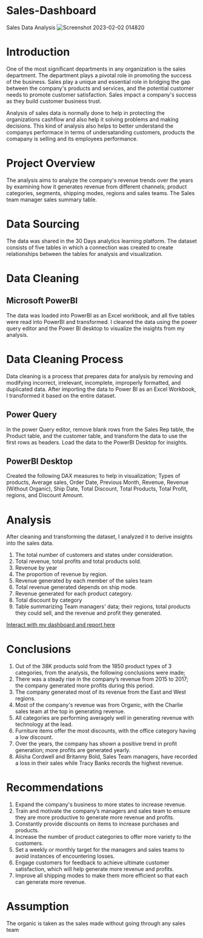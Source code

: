 # Sales-Dashboard
Sales Data Analysis
![Screenshot 2023-02-02 014820](https://user-images.githubusercontent.com/110452335/216183731-54238b6b-7b5f-4a6e-934a-75a476315ae1.png)

# Introduction
One of the most significant departments in any organization is the sales department. The department plays a pivotal role in promoting the success of the business. Sales play a unique and essential role in bridging the gap between the company's products and services, and the potential customer needs to promote customer satisfaction. Sales impact a company's success as they build customer business trust. 

Analysis of sales data is normally done to help in protecting the organizations cashflow and also help it solving problems and making decisions. This kind of analysis also helps to better understand the companys performace in terms of undersatanding customers, products the comapany is selling and its employees performance.

# Project Overview
The analysis aims to analyze the company's revenue trends over the years by examining how it generates revenue from different channels; product categories, segments, shipping modes, regions and sales teams.
The Sales team manager sales summary table.

# Data Sourcing
The data was shared in the 30 Days analytics learning platform. The dataset consists of five tables in which a connection was created to create relationships between the tables for analysis and visualization.

# Data Cleaning
## Microsoft PowerBI
The data was loaded into PowerBI as an Excel workbook, and all five tables were read into PowerBI and transformed.
I cleaned the data using the power query editor and the Power BI desktop to visualize the insights from my analysis.

# Data Cleaning Process
Data cleaning is a process that prepares data for analysis by removing and modifying incorrect, irrelevant, incomplete, improperly formatted, and duplicated data.
After importing the data to Power BI as an Excel Workbook, I transformed it based on the entire dataset.

## Power Query
In the power Query editor, remove blank rows from the Sales Rep table, the Product table, and the customer table, and transform the data to use the first rows as headers.
Load the data to the PowerBI Desktop for insights.

## PowerBI Desktop
Created the following DAX measures to help in visualization; Types of products, Average sales, Order Date, Previous Month, Revenue, Revenue (Without Organic), Ship Date, Total Discount, Total Products, Total Profit, regions, and Discount Amount.
# Analysis
After cleaning and transforming the dataset, I analyzed it to derive insights into the sales data.
1. The total number of customers and states under consideration.
2. Total revenue, total profits and total products sold.
3. Revenue by year
4. The proportion of revenue by region.
5. Revenue generated by each member of the sales team
6. Total revenue generated depends on ship mode.
7. Revenue generated for each product category.
8. Total discount by category
9. Table summarizing Team managers' data; their regions, total products they could sell, and the revenue and profit they generated.

[Interact with my dashboard and report here](https://drive.google.com/file/d/1V_V2GH6g4tTjnjEXi5xOyrY61oKIhR8x/view?usp=share_link)

# Conclusions
1. Out of the 38K products sold from the 1850 product types of 3 categories, from the analysis, the following conclusions were made;
2. There was a steady rise in the company’s revenue from 2015 to 2017; the company generated more profits during this period.
3. The company generated most of its revenue from the East and West regions.
4. Most of the company's revenue was from Organic, with the Charlie sales team at the top in generating revenue.
5. All categories are performing averagely well in generating revenue with technology at the lead.
6. Furniture items offer the most discounts, with the office category having a low discount.
7. Over the years, the company has shown a positive trend in profit generation; more profits are generated yearly.
8. Alisha Cordwell and Britanny Bold, Sales Team managers, have recorded a loss in their sales while Tracy Banks records the highest revenue.

# Recommendations
1. Expand the company's business to more states to increase revenue.
2. Train and motivate the company’s managers and sales team to ensure they are more productive to generate more revenue and profits.
3. Constantly provide discounts on items to increase purchases and products.
4. Increase the number of product categories to offer more variety to the customers.
5. Set a weekly or monthly target for the managers and sales teams to avoid instances of encountering losses.
6. Engage customers for feedback to achieve ultimate customer satisfaction, which will help generate more revenue and profits.
7. Improve all shipping modes to make them more efficient so that each can generate more revenue.

# Assumption
The organic is taken as the sales made without going through any sales team

